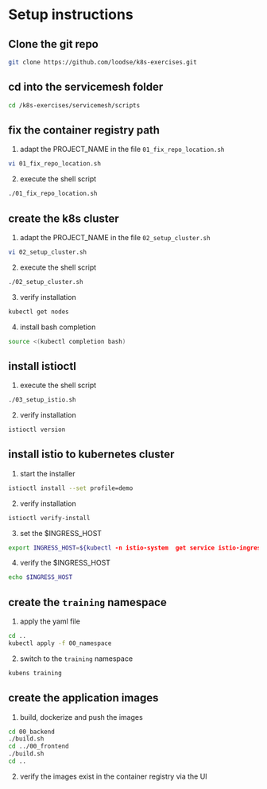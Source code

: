 # Setup instructions

## Clone the git repo
```bash
git clone https://github.com/loodse/k8s-exercises.git
```

## cd into the servicemesh folder
```bash
cd /k8s-exercises/servicemesh/scripts
```

## fix the container registry path
1. adapt the PROJECT_NAME in the file `01_fix_repo_location.sh`
```bash
vi 01_fix_repo_location.sh
```
2. execute the shell script
```bash
./01_fix_repo_location.sh
```

## create the k8s cluster
1. adapt the PROJECT_NAME in the file `02_setup_cluster.sh`
```bash
vi 02_setup_cluster.sh
```
2. execute the shell script
```bash
./02_setup_cluster.sh
```
3. verify installation
```bash
kubectl get nodes
```
4. install bash completion
```bash
source <(kubectl completion bash)
```

## install istioctl
1. execute the shell script
```bash
./03_setup_istio.sh
```
2. verify installation
```bash
istioctl version
```

## install istio to kubernetes cluster
1. start the installer
```bash
istioctl install --set profile=demo 
```
2. verify installation
```bash
istioctl verify-install
```
3. set the $INGRESS_HOST
```bash
export INGRESS_HOST=${kubectl -n istio-system  get service istio-ingressgateway -o jsonpath="{.status.loadBalancer.ingress[0].ip}"}
```
4. verify the $INGRESS_HOST
```bash
echo $INGRESS_HOST
```

## create the `training` namespace
1. apply the yaml file
```bash
cd ..
kubectl apply -f 00_namespace
```
2. switch to the `training` namespace
```bash
kubens training
```


## create the application images
1. build, dockerize and push the images
```bash
cd 00_backend
./build.sh
cd ../00_frontend
./build.sh
cd ..
```
2. verify the images exist in the container registry via the UI
